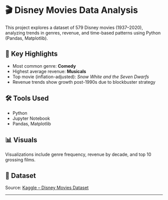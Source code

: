 # 🎬 Disney Movies Data Analysis

This project explores a dataset of 579 Disney movies (1937–2020), analyzing trends in genres, revenue, and time-based patterns using Python (Pandas, Matplotlib).

## 📌 Key Highlights
- Most common genre: **Comedy**
- Highest average revenue: **Musicals**
- Top movie (inflation-adjusted): *Snow White and the Seven Dwarfs*
- Revenue trends show growth post-1990s due to blockbuster strategy

## 🛠️ Tools Used
- Python
- Jupyter Notebook
- Pandas, Matplotlib

## 📊 Visuals
Visualizations include genre frequency, revenue by decade, and top 10 grossing films.

## 📁 Dataset
Source: [Kaggle – Disney Movies Dataset](https://www.kaggle.com/datasets/suvroo/disney-movies-dataset)

---
